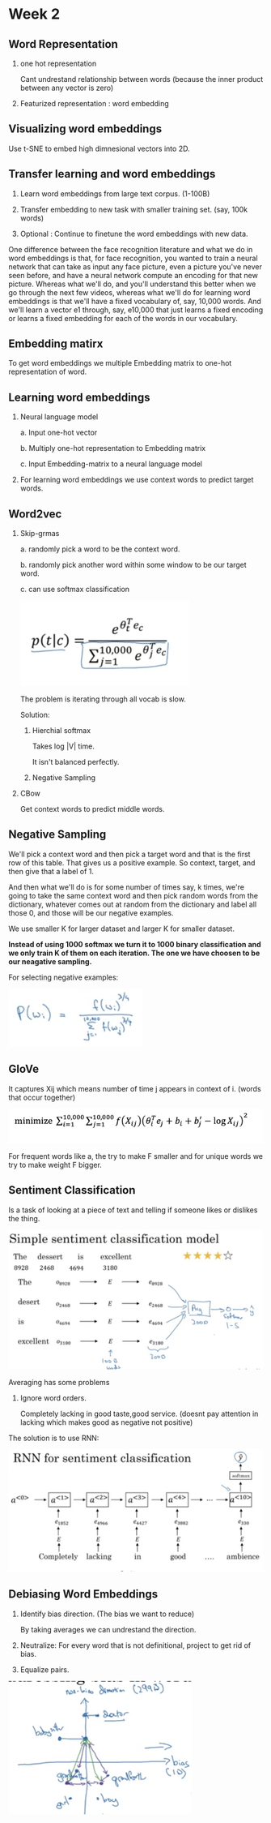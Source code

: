 # Week 2

## Word Representation

1. one hot representation
   
   Cant undrestand relationship between words (because the inner product between any vector is zero)

2. Featurized representation : word embedding

## Visualizing word embeddings

Use t-SNE to embed high dimnesional vectors into 2D.

## Transfer learning and word embeddings

1. Learn word embeddings from large text corpus. (1-100B)

2. Transfer embedding to new task with smaller training set. (say, 100k words)

3. Optional : Continue to finetune the word embeddings with new data.

One difference between the face recognition literature and what we do in word embeddings is that, for face recognition, you wanted to train a neural network that can take as input any face picture, even a picture you've never seen before, and have a neural network compute an encoding for that new picture. Whereas what we'll do, and you'll understand this better when we go through the next few videos, whereas what we'll do for learning word embeddings is that we'll have a fixed vocabulary of, say, 10,000 words. And we'll learn a vector e1 through, say, e10,000 that just learns a fixed encoding or learns a fixed embedding for each of the words in our vocabulary.

## Embedding matirx

To get word embeddings we multiple Embedding matrix to one-hot representation of word.

## Learning word embeddings

1. Neural language model
   
   a. Input one-hot vector
   
   b. Multiply one-hot representation to Embedding matrix
   
   c. Input Embedding-matrix to a neural language model 

2. For learning word embeddings we use context words to predict target words.

## Word2vec

1. Skip-grmas
   
   a. randomly pick a word to be the context word. 
   
   b. randomly pick another word within some window to be our target word.
   
   c. can use softmax classification
   
   ![](https://github.com/rojinakashefi/DeepLearningSpecialization/blob/main/Sequence%20Models/pictures/softmax.png)
   
   The problem is iterating through all vocab is slow.
   
   Solution:
   
   1. Hierchial softmax 
      
      Takes log |V| time.
      
      It isn't balanced perfectly.
   
   2. Negative Sampling

2. CBow
   
   Get context words to predict middle words.

## Negative Sampling

We'll pick a context word and then pick a target word and that is the first row of this table. That gives us a positive example. So context, target, and then give that a label of 1. 

And then what we'll do is for some number of times say, k times, we're going to take the same context word and then pick random words from the dictionary, whatever comes out at random from the dictionary and label all those 0, and those will be our negative examples.

We use smaller K for larger dataset and larger K for smaller dataset.

**Instead of using 1000 softmax we turn it to 1000 binary classification and we only train K of them on each iteration. The one we have choosen to be our neagative sampling.**

For selecting negative examples:

<img src="https://github.com/rojinakashefi/DeepLearningSpecialization/blob/main/Sequence%20Models/pictures/negative-sampling.png" title="" alt="" width="265">

## GloVe

It captures Xij which means number of time j appears in context of i. (words that occur together)

![](https://github.com/rojinakashefi/DeepLearningSpecialization/blob/main/Sequence%20Models/pictures/glove.png)

For frequent words like a, the try to make F smaller and for unique words we try to make weight F bigger.

## Sentiment Classification

Is a task of looking at a piece of text and telling if someone likes or dislikes the thing.

![](https://github.com/rojinakashefi/DeepLearningSpecialization/blob/main/Sequence%20Models/pictures/Sentiment-anlysis.png)

Averaging has some problems

1. Ignore word orders.
   
   Completely lacking in good taste,good service. (doesnt pay attention in lacking which makes good as negative not positive)

The solution is to use RNN:

![](https://github.com/rojinakashefi/DeepLearningSpecialization/blob/main/Sequence%20Models/pictures/S-a-RNN.png)

## Debiasing Word Embeddings

1. Identify bias direction. (The bias we want to reduce)
   
   By taking averages we can undrestand the direction.

2. Neutralize: For every word that is not definitional, project to get rid of bias.

3. Equalize pairs.

![](https://github.com/rojinakashefi/DeepLearningSpecialization/blob/main/Sequence%20Models/pictures/bias.png)
